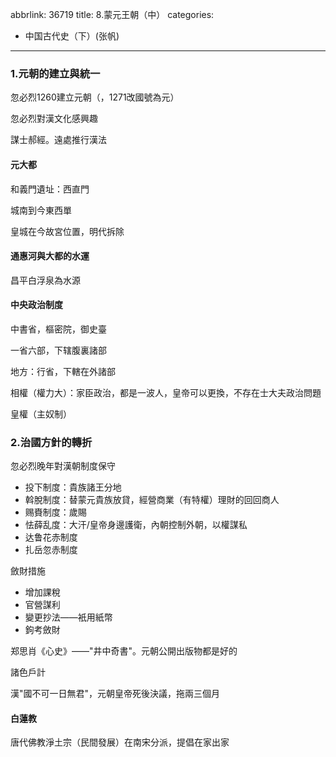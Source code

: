 abbrlink: 36719
title: 8.蒙元王朝（中）
categories:
  - 中国古代史（下）(张帆)
---
### 1.元朝的建立與統一

忽必烈1260建立元朝（，1271改國號為元）

忽必烈對漢文化感興趣

謀士郝經。遠處推行漢法

#### 元大都

和義門遺址：西直門

城南到今東西單

皇城在今故宮位置，明代拆除

#### 通惠河與大都的水運

昌平白浮泉為水源

#### 中央政治制度

中書省，樞密院，御史臺

一省六部，下辖腹裏諸部

地方：行省，下轄在外諸部

相權（權力大）：家臣政治，都是一波人，皇帝可以更換，不存在士大夫政治問題

皇權（主奴制）

### 2.治國方針的轉折

忽必烈晚年對漢朝制度保守

- 投下制度：貴族諸王分地
- 斡脫制度：替蒙元貴族放貸，經營商業（有特權）理財的回回商人
- 赐賚制度：歲賜
- 怯薛乱度：大汗/皇帝身邊護衛，內朝控制外朝，以權謀私
- 达鲁花赤制度
- 扎岳忽赤制度

斂財措施

- 增加課稅
- 官營謀利
- 變更抄法——衹用紙幣
- 鉤考斂財

郑思肖《心史》——"井中奇書"。元朝公開出版物都是好的

諸色戶計

漢"國不可一日無君"，元朝皇帝死後決議，拖兩三個月

#### 白蓮教

唐代佛教淨土宗（民間發展）在南宋分派，提倡在家出家